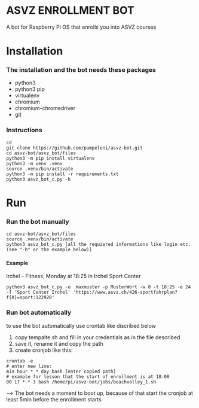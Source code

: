 # ASVZ ENROLLMENT BOT
A bot for Raspberry Pi OS that enrolls you into ASVZ courses

# Installation
### The installation and the bot needs these packages
- python3
- python3 pip
- virtualenv
- chromium
- chromium-chromedriver
- git

### Instructions
```
cd
git clone https://github.com/pumpeloni/asvz-bot.git
cd asvz-bot/asvz_bot/files
python3 -m pip install virtualenv
python3 -m venv .venv
source .venv/bin/activate
python3 -m pip install -r requirements.txt
python3 asvz_bot_c.py -h
```
# Run
### Run the bot manually
```
cd asvz-bot/asvz_bot/files
source .venv/bin/activate
python3 asvz_bot_c.py [all the requiered informations like login etc. (see "-h" or the example below)]
```
#### Example
Irchel - Fitness, Monday at 18:25 in Irchel Sport Center
```
python3 asvz_bot_c.py -u  maxmuster -p MusterWort -w 0 -t 18:25 -e 24 -f 'Sport Center Irchel' 'https://www.asvz.ch/426-sportfahrplan?f[0]=sport:122920'
```
### Run bot automatically
to use the bot automatically use crontab like discribed below
1. copy tempalte.sh and fill in your credentials as in the file described
2. save it, rename it and copy the path
3. create cronjob like this:
```
crontab -e
# enter new line:
min hour * * day bash [enter copied path]
# example for lesson that the start of enrollment is at 18:00
00 17 * * 3 bash /home/pi/asvz-bot/jobs/beachvolley_1.sh
```
--> The bot needs a moment to boot up, because of that start the cronjob at least 5min before the enrollment starts
